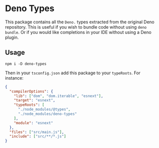 # Deno Types

This package contains all the `Deno.` types extracted from the original Deno
repository. This is useful if you wish to bundle code without using
`deno bundle`. Or if you would like completions in your IDE without using a Deno
plugin.

## Usage

```
npm i -D deno-types
```

Then in your `tsconfig.json` add this package to your `typeRoots`. For instance:

```json
{
  "compilerOptions": {
    "lib": ["dom", "dom.iterable", "esnext"],
    "target": "esnext",
    "typeRoots": [
      "./node_modules/@types",
      "./node_modules/deno-types"
    ],
    "module": "esnext"
  },
  "files": ["src/main.js"],
  "include": ["src/**/*.js"]
}
```
